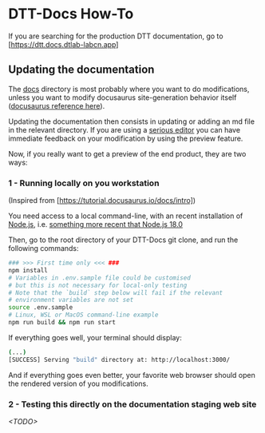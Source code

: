 # DTT-Docs How-To

If you are searching for the production DTT documentation, go to [https://dtt.docs.dtlab-labcn.app]

## Updating the documentation

The [docs](./docs) directory is most probably where you want to do modifications, unless you want to modify docusaurus site-generation behavior itself ([docusaurus reference here](https://docusaurus.io/docs)).

Updating the documentation then consists in updating or adding an md file in the relevant directory.
If you are using a [serious editor](https://code.visualstudio.com/) you can have immediate feedback on your modification by using the preview feature.

Now, if you really want to get a preview of the end product, they are two ways:

### 1 - Running locally on you workstation

(Inspired from [https://tutorial.docusaurus.io/docs/intro])

You need access to a local command-line, with an recent installation of [Node.js](https://nodejs.org/en/download/), i.e. [something more recent that Node.js 18.0](https://docusaurus.io/docs/installation)

Then, go to the root directory of your DTT-Docs git clone, and run the following commands:

```bash
### >>> First time only <<< ###
npm install
# Variables in .env.sample file could be customised
# but this is not necessary for local-only testing
# Note that the `build` step below will fail if the relevant
# environment variables are not set
source .env.sample
# Linux, WSL or MacOS command-line example
npm run build && npm run start
```

If everything goes well, your terminal should display:

```bash
(...)
[SUCCESS] Serving "build" directory at: http://localhost:3000/
```

And if everything goes even better, your favorite web browser should open the rendered version of you modifications.

### 2 - Testing this directly on the documentation staging web site

_\<TODO\>_